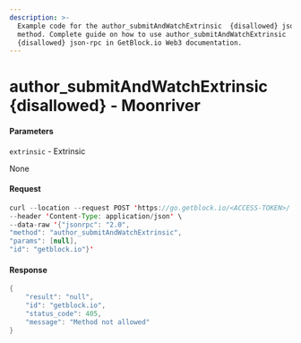 ```yaml
---
description: >-
  Example code for the author_submitAndWatchExtrinsic  {disallowed} json-rpc
  method. Сomplete guide on how to use author_submitAndWatchExtrinsic 
  {disallowed} json-rpc in GetBlock.io Web3 documentation.
---
```


# author\_submitAndWatchExtrinsic {disallowed} - Moonriver

#### Parameters

`extrinsic` - Extrinsic

None

#### Request

```java
curl --location --request POST 'https://go.getblock.io/<ACCESS-TOKEN>/' \
--header 'Content-Type: application/json' \ 
--data-raw '{"jsonrpc": "2.0",
"method": "author_submitAndWatchExtrinsic",
"params": [null],
"id": "getblock.io"}'
```

#### Response

```java
{
    "result": "null",
    "id": "getblock.io",
    "status_code": 405,
    "message": "Method not allowed"
}
```
